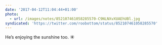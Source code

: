 ```yaml
---
date: '2017-04-12T11:04:44+01:00'
photo:
  - url: /images/notes/852107461058285570-C9NLNXvXUAEhUBl.jpg
syndicated: 'https://twitter.com/roobottom/status/852107461058285570'
---
```

He’s enjoying the sunshine too. ☀️ 
